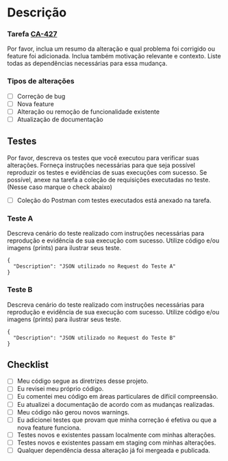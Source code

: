 # Descrição

### Tarefa [CA-427](https://mundipagg.atlassian.net/secure/RapidBoard.jspa?rapidView=76&projectKey=CA&modal=detail&selectedIssue=CA-427) 

Por favor, inclua um resumo da alteração e qual problema foi corrigido ou feature foi adicionada. Inclua também motivação relevante e contexto. Liste todas as dependências necessárias para essa mudança.

### Tipos de alterações

- [ ] Correção de bug 
- [ ] Nova feature 
- [ ] Alteração ou remoção de funcionalidade existente
- [ ] Atualização de documentação

## Testes

Por favor, descreva os testes que você executou para verificar suas alterações. Forneça instruções necessárias para que seja possível reproduzir os testes e evidências de suas execuções com sucesso.
Se possível, anexe na tarefa a coleção de requisições executadas no teste. (Nesse caso marque o check abaixo)

- [ ] Coleção do Postman com testes executados está anexado na tarefa.

### Teste A

Descreva cenário do teste realizado com instruções necessárias para reprodução e evidência de sua execução com sucesso.
Utilize código e/ou imagens (prints) para ilustrar seus teste.

```
{
  "Description": "JSON utilizado no Request do Teste A"
}
```

### Teste B

Descreva cenário do teste realizado com instruções necessárias para reprodução e evidência de sua execução com sucesso.
Utilize código e/ou imagens (prints) para ilustrar seus teste.

```
{
  "Description": "JSON utilizado no Request do Teste B"
}
```

## Checklist

- [ ] Meu código segue as diretrizes desse projeto.
- [ ] Eu revisei meu próprio código.
- [ ] Eu comentei meu código em áreas particulares de difícil compreensão.
- [ ] Eu atualizei a documentação de acordo com as mudanças realizadas.
- [ ] Meu código não gerou novos warnings.
- [ ] Eu adicionei testes que provam que minha correção é efetiva ou que a nova feature funciona.
- [ ] Testes novos e existentes passam localmente com minhas alterações. 
- [ ] Testes novos e existentes passam em staging com minhas alterações. 
- [ ] Qualquer dependência dessa alteração já foi mergeada e publicada.
